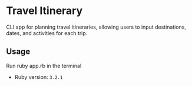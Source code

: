 # Travel Itinerary

CLI app for planning travel itineraries, allowing users to input destinations, dates, and activities for each trip. 

## Usage
Run ruby app.rb in the terminal

- Ruby version: `3.2.1`
